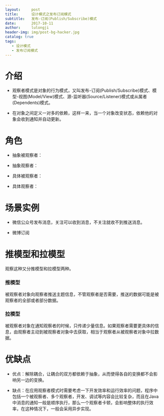 ```yaml
---
layout:     post
title:      设计模式之发布订阅模式
subtitle:   发布-订阅(Publish/Subscribe)模式
date:       2017-10-11
author:     lulongji
header-img: img/post-bg-hacker.jpg
catalog: true
tags:
   - 设计模式
   - 发布订阅模式
---
```


# 介绍
- 观察者模式是对象的行为模式，又叫发布-订阅(Publish/Subscribe)模式、模型-视图(Model/View)模式、源-监听器(Source/Listener)模式或从属者(Dependents)模式。

- 在对象之间定义一对多的依赖，这样一来，当一个对象改变状态，依赖他的对象会收到通知并自动更新。

# 角色

- 抽象被观察者：

- 抽象观察者：

- 具体被观察者：

- 具体观察者：

# 场景实例

- 微信公众号发布消息，关注可以收到消息，不关注就收不到推送消息。

- 微博订阅


# 推模型和拉模型

观察这种又分推模型和拉模型两种。

### 推模型
被观察者对象向观察者推送主题信息，不管观察者是否需要，推送的数据可能是被观察者的全部或者部分数据。

### 拉模型
被观察者对象在通知观察者的时候，只传递少量信息。如果观察者需要更具体的信息，由观察者主动到被观察者对象中去获取，相当于观察者从被观察者对象中拉数据。

# 优缺点

- 优点：解除耦合，让耦合的双方都依赖于抽象，从而使得各自的变换都不会影响另一边的变换。

- 缺点：在应用观察者模式时需要考虑一下开发效率和运行效率的问题，程序中包括一个被观察者、多个观察者，开发、调试等内容会比较复杂，而且在Java中消息的通知一般是顺序执行，那么一个观察者卡顿，会影响整体的执行效率，在这种情况下，一般会采用异步实现。